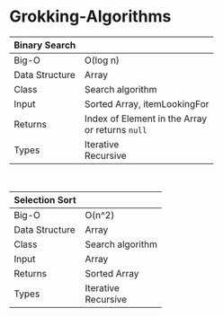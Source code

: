 # Grokking-Algorithms

| Binary Search  |                                                    |
| -------------- | -------------------------------------------------- |
| Big-O          | O(log n)                                           |
| Data Structure | Array                                              |
| Class          | Search algorithm                                   |
| Input          | Sorted Array, itemLookingFor                       |
| Returns        | Index of Element in the Array<br>or returns `null` |
| Types          | Iterative<br>Recursive                             |

<br>

| Selection Sort |                        |
| -------------- | ---------------------- |
| Big-O          | O(n^2)                 |
| Data Structure | Array                  |
| Class          | Search algorithm       |
| Input          | Array                  |
| Returns        | Sorted Array           |
| Types          | Iterative<br>Recursive |
